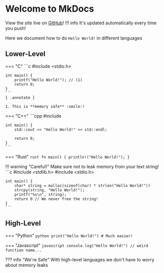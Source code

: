 # Welcome to MkDocs

View the site live on [GitHub](https://wasingera.github.io/mkdocs-learn/)!
!!! info
    It's updated automatically every time you push!

Here we document how to do `Hello World!` in different languages

## Lower-Level

=== "C"
    ```c
    #include <stdio.h>

    int main() {
        printf("Hello World!"); // (1)
        return 0;
    }
    ```
    { .annotate }

    1. This is **memory safe** :smile:!

=== "C++"
    ```cpp
    #include <iostream>

    int main() {
        std::cout << "Hello World!" << std::endl;

        return 0;
    }
    ```

=== "Rust"
    ```rust
    fn main() {
        println!("Hello World!");
    }
    ```

!!! warning "Careful!"
    Make sure not to leak memory from your text string!
    ```c
    #include <stdlib.h>
    #include <stdio.h>

    int main() {
        char* string = malloc(sizeof(char) * strlen("Hello World!"))
        strcpy(string, "Hello World!");
        printf("%s\n", string);
        return 0 // We never free the string!
    }
    ```

## High-Level
=== "Python"
    ```python
    print("Hello World!") # Much easier!
    ```

=== "Javascript"
    ```javascript
    console.log("Hello World!") // weird function name...
    ```

??? info "We're Safe"
    With high-level languages we don't have to worry about memory leaks
